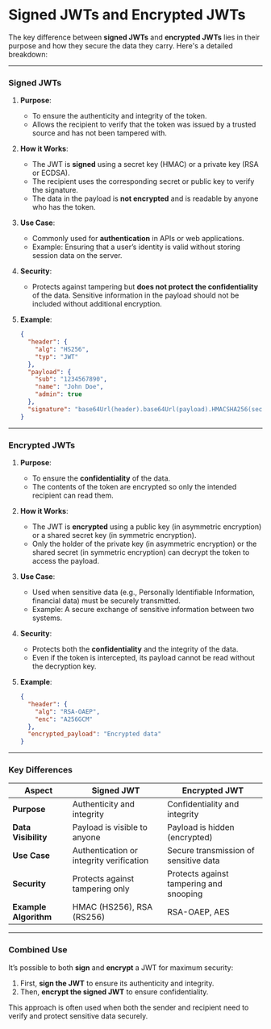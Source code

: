 # Signed JWTs and Encrypted JWTs

The key difference between **signed JWTs** and **encrypted JWTs** lies in their purpose and how they secure the data they carry. Here's a detailed breakdown:

---

### **Signed JWTs**
1. **Purpose**:
   - To ensure the authenticity and integrity of the token. 
   - Allows the recipient to verify that the token was issued by a trusted source and has not been tampered with.
   
2. **How it Works**:
   - The JWT is **signed** using a secret key (HMAC) or a private key (RSA or ECDSA).
   - The recipient uses the corresponding secret or public key to verify the signature.
   - The data in the payload is **not encrypted** and is readable by anyone who has the token.

3. **Use Case**:
   - Commonly used for **authentication** in APIs or web applications.
   - Example: Ensuring that a user’s identity is valid without storing session data on the server.

4. **Security**:
   - Protects against tampering but **does not protect the confidentiality** of the data. Sensitive information in the payload should not be included without additional encryption.

5. **Example**:
   ```json
   {
     "header": {
       "alg": "HS256",
       "typ": "JWT"
     },
     "payload": {
       "sub": "1234567890",
       "name": "John Doe",
       "admin": true
     },
     "signature": "base64Url(header).base64Url(payload).HMACSHA256(secret)"
   }
   ```

---

### **Encrypted JWTs**
1. **Purpose**:
   - To ensure the **confidentiality** of the data.
   - The contents of the token are encrypted so only the intended recipient can read them.

2. **How it Works**:
   - The JWT is **encrypted** using a public key (in asymmetric encryption) or a shared secret key (in symmetric encryption).
   - Only the holder of the private key (in asymmetric encryption) or the shared secret (in symmetric encryption) can decrypt the token to access the payload.

3. **Use Case**:
   - Used when sensitive data (e.g., Personally Identifiable Information, financial data) must be securely transmitted.
   - Example: A secure exchange of sensitive information between two systems.

4. **Security**:
   - Protects both the **confidentiality** and the integrity of the data.
   - Even if the token is intercepted, its payload cannot be read without the decryption key.

5. **Example**:
   ```json
   {
     "header": {
       "alg": "RSA-OAEP",
       "enc": "A256GCM"
     },
     "encrypted_payload": "Encrypted data"
   }
   ```

---

### **Key Differences**

| **Aspect**          | **Signed JWT**                             | **Encrypted JWT**                        |
|----------------------|--------------------------------------------|------------------------------------------|
| **Purpose**          | Authenticity and integrity                | Confidentiality and integrity            |
| **Data Visibility**  | Payload is visible to anyone              | Payload is hidden (encrypted)            |
| **Use Case**         | Authentication or integrity verification  | Secure transmission of sensitive data    |
| **Security**         | Protects against tampering only           | Protects against tampering and snooping  |
| **Example Algorithm**| HMAC (HS256), RSA (RS256)                 | RSA-OAEP, AES                            |

---

### **Combined Use**
It’s possible to both **sign** and **encrypt** a JWT for maximum security:
1. First, **sign the JWT** to ensure its authenticity and integrity.
2. Then, **encrypt the signed JWT** to ensure confidentiality.

This approach is often used when both the sender and recipient need to verify and protect sensitive data securely.